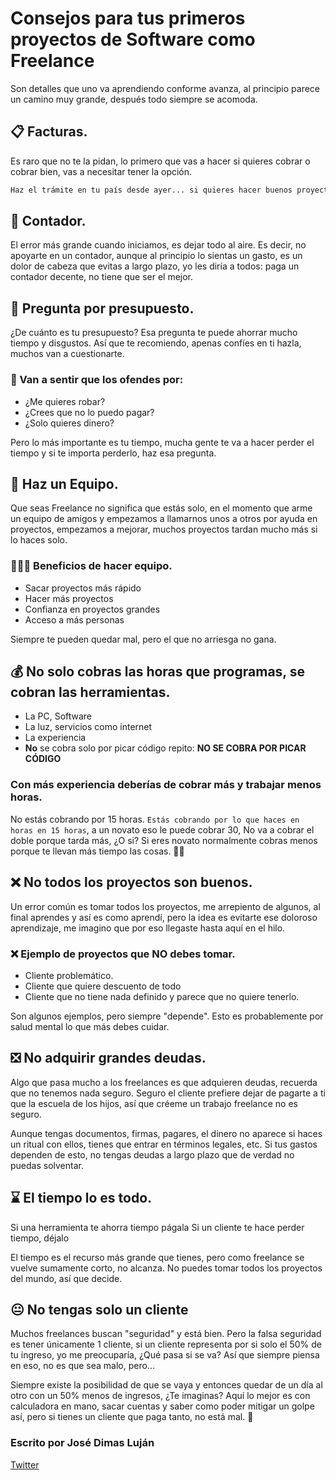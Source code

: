 # Consejos para tus primeros proyectos de Software como Freelance

Son detalles que uno va aprendiendo conforme avanza, al principio parece un camino muy grande, después todo siempre se acomoda.

## 📋 Facturas.

Es raro que no te la pidan, lo primero que vas a hacer si quieres cobrar o cobrar bien, vas a necesitar tener la opción. 

```bash
Haz el trámite en tu país desde ayer... si quieres hacer buenos proyectos.
```

## 🔢 Contador.

El error más grande cuando iniciamos, es dejar todo al aire. Es decir, no apoyarte en un contador, aunque al principio lo sientas un gasto, es un dolor de cabeza que evitas a largo plazo, yo les diría a todos: paga un contador decente, no tiene que ser el mejor.

## 💸 Pregunta por presupuesto.

¿De cuánto es tu presupuesto?
Esa pregunta te puede ahorrar mucho tiempo y disgustos. Así que te recomiendo, apenas confíes en ti hazla, muchos van a cuestionarte.

### 💸 Van a sentir que los ofendes por:

- ¿Me quieres robar?
- ¿Crees que no lo puedo pagar?
- ¿Solo quieres dinero?

Pero lo más importante es tu tiempo, mucha gente te va a hacer perder el tiempo y si te importa perderlo, haz esa pregunta.

## 💸 Haz un Equipo.

Que seas Freelance no significa que estás solo, en el momento que arme un equipo de amigos y empezamos a llamarnos unos a otros por ayuda en proyectos, empezamos a mejorar, muchos proyectos tardan mucho más si lo haces solo.

### 🧑‍🤝‍🧑 Beneficios de hacer equipo.

- Sacar proyectos más rápido
- Hacer más proyectos
- Confianza en proyectos grandes
- Acceso a más personas

Siempre te pueden quedar mal, pero el que no arriesga no gana.

## 💰 No solo cobras las horas que programas, se cobran las herramientas.

- La PC, Software
- La luz, servicios como internet
- La experiencia
- **No** se cobra solo por picar código repito: **NO SE COBRA POR PICAR CÓDIGO**

### Con más experiencia deberías de cobrar más y trabajar menos horas.

No estás cobrando por 15 horas. `Estás cobrando por lo que haces en horas en 15 horas`, a un novato eso le puede cobrar 30, No va a cobrar el doble porque tarda más, ¿O si? Si eres novato normalmente cobras menos porque te llevan más tiempo las cosas. 🤷‍♂️

## ❌ No todos los proyectos son buenos.

Un error común es tomar todos los proyectos, me arrepiento de algunos, al final aprendes y así es como aprendí, pero la idea es evitarte ese doloroso aprendizaje, me imagino que por eso llegaste hasta aquí en el hilo.


### ❌ Ejemplo de proyectos que NO debes tomar.

- Cliente problemático.
- Cliente que quiere descuento de todo
- Cliente que no tiene nada definido y parece que no quiere tenerlo.

Son algunos ejemplos, pero siempre "depende". Esto es probablemente por salud mental lo que más debes cuidar.

## ❎ No adquirir grandes deudas.

Algo que pasa mucho a los freelances es que adquieren deudas, recuerda que no tenemos nada seguro. Seguro el cliente prefiere dejar de pagarte a ti que la escuela de los hijos, así que créeme un trabajo freelance no es seguro.

Aunque tengas documentos, firmas, pagares, el dinero no aparece si haces un ritual con ellos, tienes que entrar en términos legales, etc. Si tus gastos dependen de esto, no tengas deudas a largo plazo que de verdad no puedas solventar.

## ⌛️ El tiempo lo es todo.

Si una herramienta te ahorra tiempo págala
Si un cliente te hace perder tiempo, déjalo

El tiempo es el recurso más grande que tienes, pero como freelance se vuelve sumamente corto, no alcanza. No puedes tomar todos los proyectos del mundo, así que decide.

## 😐 No tengas solo un cliente

Muchos freelances buscan "seguridad" y está bien. Pero la falsa seguridad es tener únicamente 1 cliente, si un cliente representa por si solo el 50% de tu ingreso, yo me preocuparía, ¿Qué pasa si se va? Así que siempre piensa en eso, no es que sea malo, pero...

Siempre existe la posibilidad de que se vaya y entonces quedar de un día al otro con un 50% menos de ingresos, ¿Te imaginas? Aquí lo mejor es con calculadora en mano, sacar cuentas y saber como poder mitigar un golpe así, pero si tienes un cliente que paga tanto, no está mal. 🙂

### Escrito por José Dimas Luján
[Twitter](https://twitter.com/josedlujan)

